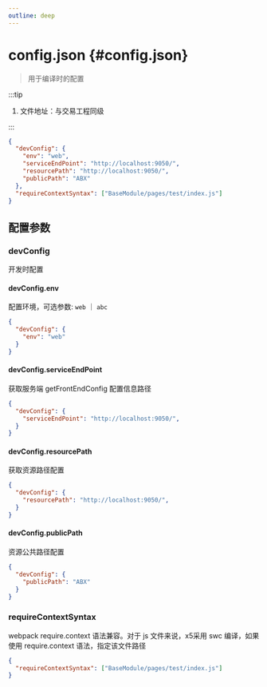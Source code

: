 ```yaml
---
outline: deep
---
```


# config.json {#config.json}

> 用于编译时的配置

:::tip

1. 文件地址：与交易工程同级

:::

```json
{
  "devConfig": {
    "env": "web",
    "serviceEndPoint": "http://localhost:9050/",
    "resourcePath": "http://localhost:9050/",
    "publicPath": "ABX"
  },
  "requireContextSyntax": ["BaseModule/pages/test/index.js"]
}
```

## 配置参数

### devConfig
开发时配置

#### devConfig.env
配置环境，可选参数: `web` ｜ `abc`

```json
{
  "devConfig": {
    "env": "web"
  }
}
```

#### devConfig.serviceEndPoint
获取服务端 getFrontEndConfig 配置信息路径

```json
{
  "devConfig": {
    "serviceEndPoint": "http://localhost:9050/",
  }
}
```

#### devConfig.resourcePath
获取资源路径配置

```json
{
  "devConfig": {
    "resourcePath": "http://localhost:9050/",
  }
}
```

#### devConfig.publicPath
资源公共路径配置

```json
{
  "devConfig": {
    "publicPath": "ABX"
  }
}
```

### requireContextSyntax
webpack require.context 语法兼容。对于 js 文件来说，x5采用 swc 编译，如果使用 require.context 语法，指定该文件路径

```json
{
  "requireContextSyntax": ["BaseModule/pages/test/index.js"]
}
```